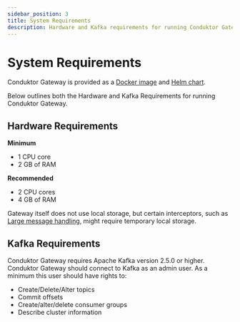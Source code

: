 ```yaml
---
sidebar_position: 3
title: System Requirements
description: Hardware and Kafka requirements for running Conduktor Gateway.
---
```


# System Requirements

Conduktor Gateway is provided as a [Docker image](#running-the-gateway) and [Helm chart](../kubernetes).

Below outlines both the Hardware and Kafka Requirements for running Conduktor Gateway.

## Hardware Requirements

**Minimum**

- 1 CPU core
- 2 GB of RAM

**Recommended**

- 2 CPU cores
- 4 GB of RAM

Gateway itself does not use local storage, but certain interceptors, such as [Large message handling](/gateway/interceptors/advanced-patterns-support/large-message-and-batch-handling), might require temporary local storage.

## Kafka Requirements

Conduktor Gateway requires Apache Kafka version 2.5.0 or higher. Conduktor Gateway should connect to Kafka as an admin user. As a minimum this user should have rights to:

- Create/Delete/Alter topics
- Commit offsets
- Create/alter/delete consumer groups
- Describe cluster information